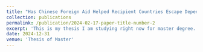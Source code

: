 ```yaml
---
title: "Has Chinese Foreign Aid Helped Recipient Countries Escape Dependent Development,based on the Perspective of Global Value Chains?"
collection: publications
permalink: /publication/2024-02-17-paper-title-number-2
excerpt: 'This is my thesis I am studying right now for master degree. I have not finished yet. [Contact me](mailto:delilah11zixianhuang@gmail.com) if you want to know more about it '
date: 2024-12-31
venue: 'Thesis of Master'
---
```


